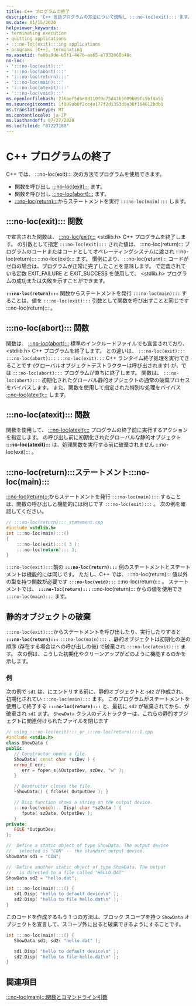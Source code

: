 ```yaml
---
title: C++ プログラムの終了
description: 'C++ 言語プログラムの方法について説明し :::no-loc(exit)::: ます。'
ms.date: 01/15/2020
helpviewer_keywords:
- terminating execution
- quitting applications
- :::no-loc(exit):::ing applications
- programs [C++], terminating
ms.assetid: fa0ba9de-b5f1-4e7b-aa65-e7932068b48c
no-loc:
- ':::no-loc(exit):::'
- ':::no-loc(abort):::'
- ':::no-loc(return):::'
- ':::no-loc(main):::'
- ':::no-loc(atexit):::'
- ':::no-loc(void):::'
ms.openlocfilehash: 216aef5dbe8d110f9d75d43b5009b89fc5bfda51
ms.sourcegitcommit: 1f009ab0f2cc4a177f2d1353d5a38f164612bdb1
ms.translationtype: MT
ms.contentlocale: ja-JP
ms.lasthandoff: 07/27/2020
ms.locfileid: "87227180"
---
```

# <a name="c-program-termination"></a>C++ プログラムの終了

C++ では、 :::no-loc(exit)::: 次の方法でプログラムを使用できます。

- 関数を呼び出し [:::no-loc(exit):::](:::no-loc(exit):::-function.md) ます。
- 関数を呼び出し [:::no-loc(abort):::](:::no-loc(abort):::-function.md) ます。
- [:::no-loc(return):::](:::no-loc(return):::-statement-cpp.md)からステートメントを実行 `:::no-loc(main):::` します。

## <a name="no-locexit-function"></a>:::no-loc(exit)::: 関数

で宣言された関数は、 [:::no-loc(exit):::](../c-runtime-library/reference/:::no-loc(exit):::-:::no-loc(exit):::-:::no-loc(exit):::.md) \<stdlib.h> C++ プログラムを終了します。 の引数として指定 `:::no-loc(exit):::` された値は、 :::no-loc(return)::: プログラムのコードまたはコードとしてオペレーティングシステムに渡され :::no-loc(return)::: :::no-loc(exit)::: ます。 慣例により、 :::no-loc(return)::: コードがゼロの場合は、プログラムが正常に完了したことを意味します。 で定義されている定数 EXIT_FAILURE と EXIT_SUCCESS を使用して、 \<stdlib.h> プログラムの成功または失敗を示すことができます。

**`:::no-loc(return):::`** 関数からステートメントを発行 `:::no-loc(main):::` することは、値を `:::no-loc(exit):::` 引数として関数を呼び出すことと同じです :::no-loc(return)::: 。

## <a name="no-locabort-function"></a>:::no-loc(abort)::: 関数

関数は、 [:::no-loc(abort):::](../c-runtime-library/reference/:::no-loc(abort):::.md) 標準のインクルードファイルでも宣言されており、 \<stdlib.h> C++ プログラムを終了します。 との違いは、 `:::no-loc(exit):::` `:::no-loc(abort):::` `:::no-loc(exit):::` C++ ランタイム終了処理を実行できることです (グローバルオブジェクトデストラクターは呼び出されます) が、では `:::no-loc(abort):::` プログラムが直ちに終了します。 関数は、 `:::no-loc(abort):::` 初期化されたグローバル静的オブジェクトの通常の破棄プロセスをバイパスします。 また、関数を使用して指定された特別な処理をバイパス [:::no-loc(atexit):::](../c-runtime-library/reference/:::no-loc(atexit):::.md) します。

## <a name="no-locatexit-function"></a>:::no-loc(atexit)::: 関数

関数を使用して、 [:::no-loc(atexit):::](../c-runtime-library/reference/:::no-loc(atexit):::.md) プログラムの終了前に実行するアクションを指定します。 の呼び出し前に初期化されたグローバルな静的オブジェクト **:::no-loc(atexit):::** は、処理関数を実行する前に破棄されません :::no-loc(exit)::: 。

## <a name="no-locreturn-statement-in-no-locmain"></a>:::no-loc(return):::ステートメント:::no-loc(main):::

[:::no-loc(return):::](:::no-loc(return):::-statement-cpp.md)からステートメントを発行 `:::no-loc(main):::` することは、関数の呼び出しと機能的には同じです `:::no-loc(exit):::` 。 次の例を確認してください。

```cpp
// :::no-loc(return):::_statement.cpp
#include <stdlib.h>
int :::no-loc(main):::()
{
    :::no-loc(exit):::( 3 );
    :::no-loc(return)::: 3;
}
```

`:::no-loc(exit):::`前の **`:::no-loc(return):::`** 例のステートメントとステートメントは機能的には同じです。 ただし、C++ では、 :::no-loc(return)::: 値以外の型を持つ関数が必要です **`:::no-loc(void):::`** :::no-loc(return)::: 。 ステートメントでは、 **`:::no-loc(return):::`** :::no-loc(return)::: からの値を使用でき `:::no-loc(main):::` ます。

## <a name="destruction-of-static-objects"></a>静的オブジェクトの破棄

`:::no-loc(exit):::`からステートメントを呼び出したり、実行したりすると **`:::no-loc(return):::`** `:::no-loc(main):::` 、静的オブジェクトは初期化の逆の順序 (存在する場合はへの呼び出しの後) で破棄され `:::no-loc(atexit):::` ます。 次の例は、こうした初期化やクリーンアップがどのように機能するのかを示します。

### <a name="example"></a>例

次の例で `sd1` は、にエントリする前に、静的オブジェクトと `sd2` が作成され、初期化されてい `:::no-loc(main):::` ます。 このプログラムがステートメントを使用して終了する **`:::no-loc(return):::`** と、最初に `sd2` が破棄されてから、が破棄され `sd1` ます。 `ShowData` クラスのデストラクターは、これらの静的オブジェクトに関連付けられたファイルを閉じます 

```cpp
// using_:::no-loc(exit):::_or_:::no-loc(return):::1.cpp
#include <stdio.h>
class ShowData {
public:
   // Constructor opens a file.
   ShowData( const char *szDev ) {
   errno_t err;
      err = fopen_s(&OutputDev, szDev, "w" );
   }

   // Destructor closes the file.
   ~ShowData() { fclose( OutputDev ); }

   // Disp function shows a string on the output device.
   :::no-loc(void)::: Disp( char *szData ) {
      fputs( szData, OutputDev );
   }
private:
   FILE *OutputDev;
};

//  Define a static object of type ShowData. The output device
//   selected is "CON" -- the standard output device.
ShowData sd1 = "CON";

//  Define another static object of type ShowData. The output
//   is directed to a file called "HELLO.DAT"
ShowData sd2 = "hello.dat";

int :::no-loc(main):::() {
   sd1.Disp( "hello to default device\n" );
   sd2.Disp( "hello to file hello.dat\n" );
}
```

このコードを作成するもう 1 つの方法は、ブロック スコープを持つ `ShowData` オブジェクトを宣言して、スコープ外に出ると破棄できるようにすることです。

```cpp
int :::no-loc(main):::() {
   ShowData sd1, sd2( "hello.dat" );

   sd1.Disp( "hello to default device\n" );
   sd2.Disp( "hello to file hello.dat\n" );
}
```

## <a name="see-also"></a>関連項目

[:::no-loc(main):::関数とコマンドライン引数](:::no-loc(main):::-function-command-line-args.md)
